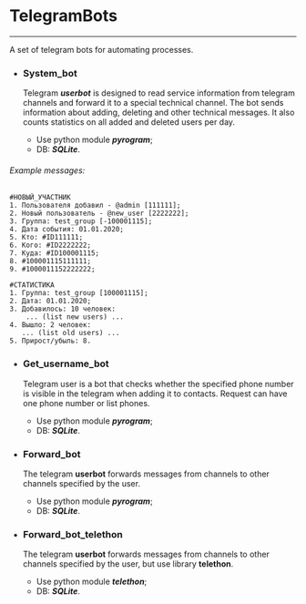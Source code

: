 # TelegramBots
***
A set of telegram bots for automating processes.

* ### System_bot

  Telegram ___**userbot**___ is designed to read service information from telegram channels 
and forward it to a special technical channel. The bot sends information 
about adding, deleting and other technical messages. 
It also counts statistics on all added and deleted users per day. 

  * Use python module **___pyrogram___**;
  * DB: **___SQLite___**.

###### Example messages:
    #НОВЫЙ_УЧАСТНИК
    1. Пользователя добавил - @admin [111111];
    2. Новый пользователь - @new_user [2222222];
    3. Группа: test_group [-100001115];
    4. Дата события: 01.01.2020;
    5. Кто: #ID111111;
    6. Кого: #ID2222222;
    7. Куда: #ID100001115;
    8. #100001115111111;
    9. #1000011152222222;

    #СТАТИСТИКА
    1. Группа: test_group [100001115];
    2. Дата: 01.01.2020;
    3. Добавилось: 10 человек:
        ... (list new users) ... 
    4. Вышло: 2 человек:
       ... (list old users) ... 
    5. Прирост/убыль: 8.

* ### Get_username_bot

  Telegram user is a bot that checks whether the
specified phone number is visible in the telegram when adding it to
contacts. Request can have one phone number or list phones.

  * Use python module **___pyrogram___**;
  * DB: **___SQLite___**.

* ### Forward_bot
  The telegram __**userbot**__ forwards messages from channels to 
other channels specified by the user.

  * Use python module **___pyrogram___**;
  * DB: **___SQLite___**.

* ### Forward_bot_telethon
  The telegram __**userbot**__ forwards messages from channels to 
other channels specified by the user, but use library __telethon__.

  * Use python module **___telethon___**;
  * DB: **___SQLite___**.